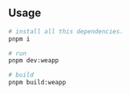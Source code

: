 ## Usage

```bash
# install all this dependencies.
pnpm i

# run
pnpm dev:weapp

# build
pnpm build:weapp
```

